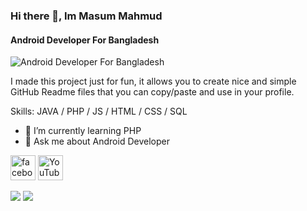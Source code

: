 ### Hi there 👋, Im Masum Mahmud
#### Android Developer For Bangladesh
![Android Developer For Bangladesh](http://devmasum.xyz/banner.png)

I made this project just for fun, it allows you to create nice and simple GitHub Readme files that you can copy/paste and use in your profile.

Skills: JAVA / PHP / JS / HTML / CSS / SQL

- 🌱 I’m currently learning PHP 
- 💬 Ask me about Android Developer 


[<img src='https://cdn.jsdelivr.net/npm/simple-icons@3.0.1/icons/facebook.svg' alt='facebook' height='40'>](https://www.facebook.com/bd71masum) [<img src='https://cdn.jsdelivr.net/npm/simple-icons@3.0.1/icons/youtube.svg' alt='YouTube' height='40'>](https://www.youtube.com/channel/developermasum6971)




[<img src="https://img.shields.io/badge/Telegram-2CA5E0?style=for-the-badge&logo=telegram&logoColor=white" />](https://t.me/Developer_Masum) [<img src="https://img.shields.io/badge/WhatsApp-25D366?style=for-the-badge&logo=whatsapp&logoColor=white" />](https://api.whatsapp.com/send?phone=8801923329579&text=Hi%20I%27m%20For%20Github)
